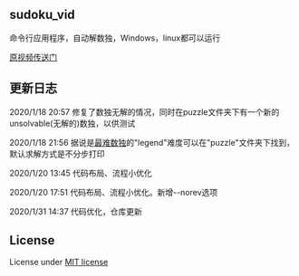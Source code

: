 ## sudoku_vid
命令行应用程序，自动解数独，Windows，linux都可以运行

[原视频传送门](https://www.bilibili.com/video/av83677382/)

## 更新日志
2020/1/18 20:57 修复了数独无解的情况，同时在puzzle文件夹下有一个新的unsolvable(无解的)数独，以供测试

2020/1/18 21:56 据说是[最难数独](https://tieba.baidu.com/p/4672599227)的"legend"难度可以在"puzzle"文件夹下找到，默认求解方式是不分步打印

2020/1/20 13:45 代码布局、流程小优化

2020/1/20 17:51 代码布局、流程小优化。新增--norev选项

2020/1/31 14:37 代码优化，仓库更新

## License
License under [MIT license](https://github.com/niedong/sudoku_vid/blob/master/LICENSE)
